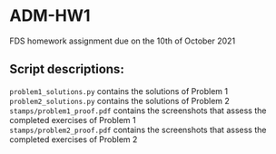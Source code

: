 # ADM-HW1
FDS homework assignment due on the 10th of October 2021

## Script descriptions:
`problem1_solutions.py` contains the solutions of Problem 1\
`problem2_solutions.py` contains the solutions of Problem 2\
`stamps/problem1_proof.pdf` contains the screenshots that assess the completed exercises of Problem 1\
`stamps/problem2_proof.pdf` contains the screenshots that assess the completed exercises  of Problem 2
